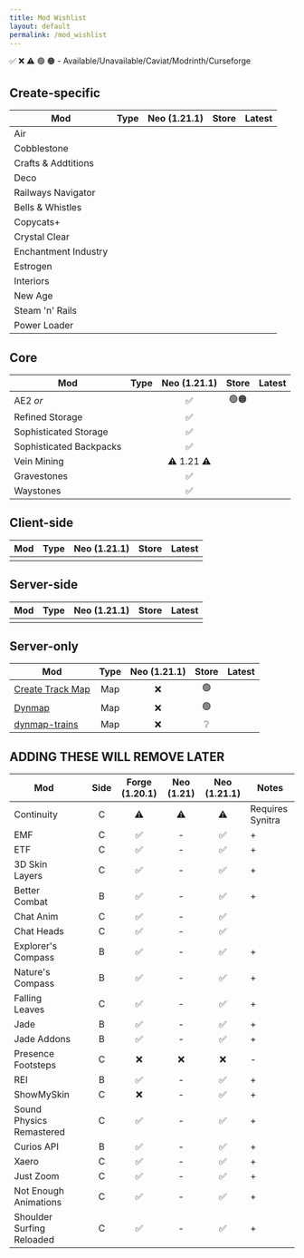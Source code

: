 ```yaml
---
title: Mod Wishlist
layout: default
permalink: /mod_wishlist
---
```

✅ ❌ ⚠️ 🟢 🟠 - Available/Unavailable/Caviat/Modrinth/Curseforge
## Create-specific

| Mod                  | Type | Neo (1.21.1) | Store | Latest |
| -------------------- | :--: | :----------: | :---: | :----: |
| Air                  |      |              |       |        |
| Cobblestone          |      |              |       |        |
| Crafts & Addtitions  |      |              |       |        |
| Deco                 |      |              |       |        |
| Railways Navigator   |      |              |       |        |
| Bells & Whistles     |      |              |       |        |
| Copycats+            |      |              |       |        |
| Crystal Clear        |      |              |       |        |
| Enchantment Industry |      |              |       |        |
| Estrogen             |      |              |       |        |
| Interiors            |      |              |       |        |
| New Age              |      |              |       |        |
| Steam 'n' Rails      |      |              |       |        |
| Power Loader         |      |              |       |        |
## Core

| Mod                     | Type | Neo (1.21.1) | Store | Latest |
| ----------------------- | :--: | :----------: | :---: | :----: |
| AE2 *or*                |      |      ✅       | 🟢🟠  |        |
| Refined Storage         |      |      ✅       |       |        |
| Sophisticated Storage   |      |      ✅       |       |        |
| Sophisticated Backpacks |      |      ✅       |       |        |
| Vein Mining             |      |  ⚠️ 1.21 ⚠️  |       |        |
| Gravestones             |      |      ✅       |       |        |
| Waystones               |      |      ✅       |       |        |
## Client-side

| Mod | Type | Neo (1.21.1) | Store | Latest |
| --- | :--: | :----------: | :---: | :----: |
|     |      |              |       |        |
## Server-side

| Mod | Type | Neo (1.21.1) | Store | Latest |
| --- | :--: | :----------: | :---: | :----: |
|     |      |              |       |        |
## Server-only

| Mod                                                           | Type | Neo (1.21.1) | Store | Latest |
| ------------------------------------------------------------- | :--: | :----------: | :---: | :----: |
| [Create Track Map](https://modrinth.com/mod/create-track-map) | Map  |      ❌       |  🟢   |        |
| [Dynmap](https://modrinth.com/plugin/dynmap)                  | Map  |      ❌       |  🟢   |        |
| [dynmap-trains](https://github.com/Zhincore/dynmap-trains)    | Map  |      ❌       |   ❔   |        |

## ADDING THESE WILL REMOVE LATER
| Mod                       |     | Side | Forge (1.20.1) | Neo (1.21) | Neo (1.21.1) | Notes            |
| ------------------------- | --- | :--: | :------------: | :--------: | :----------: | ---------------- |
| Continuity                |     |  C   |       ⚠️       |     ⚠️     |      ⚠️      | Requires Synitra |
| EMF                       |     |  C   |       ✅        |     -      |      ✅       | +                |
| ETF                       |     |  C   |       ✅        |     -      |      ✅       | +                |
| 3D Skin Layers            |     |  C   |       ✅        |     -      |      ✅       | +                |
| Better Combat             |     |  B   |       ✅        |     -      |      ✅       | +                |
| Chat Anim                 |     |  C   |       ✅        |     -      |      ✅       |                  |
| Chat Heads                |     |  C   |       ✅        |     -      |      ✅       |                  |
| Explorer's Compass        |     |  B   |       ✅        |     -      |      ✅       | +                |
| Nature's Compass          |     |  B   |       ✅        |     -      |      ✅       | +                |
| Falling Leaves            |     |  C   |       ✅        |     -      |      ✅       | +                |
| Jade                      |     |  B   |       ✅        |     -      |      ✅       | +                |
| Jade Addons               |     |  B   |       ✅        |     -      |      ✅       | +                |
| Presence Footsteps        |     |  C   |       ❌        |     ❌      |      ❌       | -                |
| REI                       |     |  B   |       ✅        |     -      |      ✅       | +                |
| ShowMySkin                |     |  C   |       ❌        |     -      |      ✅       | +                |
| Sound Physics Remastered  |     |  C   |       ✅        |     -      |      ✅       | +                |
| Curios API                |     |  B   |       ✅        |     -      |      ✅       | +                |
| Xaero                     |     |  C   |       ✅        |     -      |      ✅       | +                |
| Just Zoom                 |     |  C   |       ✅        |     -      |      ✅       | +                |
| Not Enough Animations     |     |  C   |       ✅        |     -      |      ✅       | +                |
| Shoulder Surfing Reloaded |     |  C   |       ✅        |     -      |      ✅       | +                |
